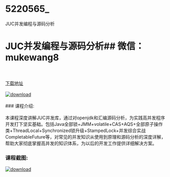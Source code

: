 # 5220565_
JUC并发编程与源码分析
# JUC并发编程与源码分析## 微信：mukewang8
<br/></br>[下载地址](http://www.36tz.cn/article/5220565 "下载地址")
<br/></br>[![download](http://36tz.cn/muke_img/2021_07_1-64-300x159.png "下载地址")](http://www.36tz.cn/article/5220565 "下载地址")
<br/></br>### 课程介绍:<br/></br>本课程深度讲解JUC并发库，通过对openjdk和汇编源码分析，为实践高并发程序开发打下坚实基础。包括Java全部锁+JMM+volatile+CAS+AQS+全部原子操作类+ThreadLocal+Synchronized锁升级+StampedLock+并发综合实战CompletableFuture等，对常见的并发知识从使用到原理和源码分析的深度详解，帮助大家彻底掌握高并发的知识体系，为以后的开发工作提供详细解决方案。

### 课程截图:
[![download](http://36tz.cn/muke_img/2021_07_2-59.png "下载地址")](http://www.36tz.cn/article/5220565 "下载地址")
